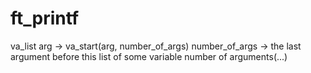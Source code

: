 # ft_printf
va_list arg -> 
va_start(arg, number_of_args)
number_of_args -> the last argument before this list of some variable number of arguments(...)

